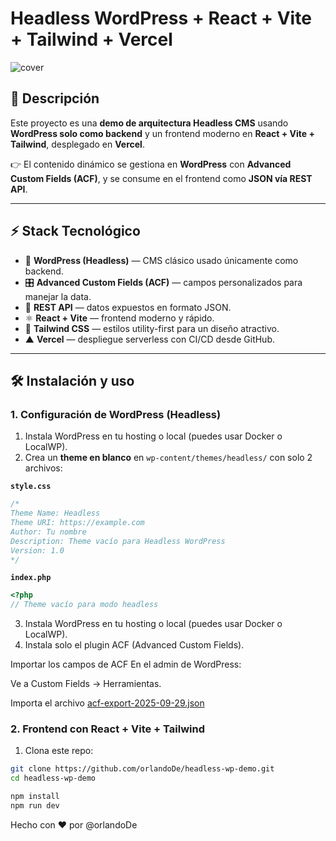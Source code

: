 # Headless WordPress + React + Vite + Tailwind + Vercel

![cover](https://head-less-wp.linuseast1wp.hustly.live/wp-content/uploads/2025/09/headless.png)

## 📖 Descripción

Este proyecto es una **demo de arquitectura Headless CMS** usando **WordPress solo como backend** y un frontend moderno en **React + Vite + Tailwind**, desplegado en **Vercel**.

👉 El contenido dinámico se gestiona en **WordPress** con **Advanced Custom Fields (ACF)**, y se consume en el frontend como **JSON vía REST API**.

---

## ⚡ Stack Tecnológico

- 📰 **WordPress (Headless)** — CMS clásico usado únicamente como backend.
- 🎛 **Advanced Custom Fields (ACF)** — campos personalizados para manejar la data.
- 🔌 **REST API** — datos expuestos en formato JSON.
- ⚛ **React + Vite** — frontend moderno y rápido.
- 🎨 **Tailwind CSS** — estilos utility-first para un diseño atractivo.
- ▲ **Vercel** — despliegue serverless con CI/CD desde GitHub.

---

## 🛠 Instalación y uso

### 1. Configuración de WordPress (Headless)

1. Instala WordPress en tu hosting o local (puedes usar Docker o LocalWP).
2. Crea un **theme en blanco** en `wp-content/themes/headless/` con solo 2 archivos:

**`style.css`**
```css
/*
Theme Name: Headless
Theme URI: https://example.com
Author: Tu nombre
Description: Theme vacío para Headless WordPress
Version: 1.0
*/
```
**`index.php`**
```php
<?php
// Theme vacío para modo headless
```
3. Instala WordPress en tu hosting o local (puedes usar Docker o LocalWP).
4. Instala solo el plugin ACF (Advanced Custom Fields).

Importar los campos de ACF
En el admin de WordPress:

Ve a Custom Fields → Herramientas.

Importa el archivo [acf-export-2025-09-29.json](https://head-less-wp.linuseast1wp.hustly.live/wp-content/uploads/2025/09/acf-export-2025-09-29.json)


### 2. Frontend con React + Vite + Tailwind

1. Clona este repo:
```bash
git clone https://github.com/orlandoDe/headless-wp-demo.git
cd headless-wp-demo
```
```bash
npm install
npm run dev
```

Hecho con ❤️ por @orlandoDe